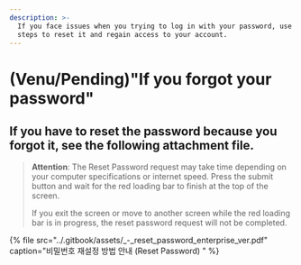 ```yaml
---
description: >-
  If you face issues when you trying to log in with your password, use these
  steps to reset it and regain access to your account.
---
```


# \(Venu/Pending\)"If you forgot your password"

## If you have to reset the password because you forgot it, see the following attachment file.

> **Attention**: The Reset Password request may take time depending on your computer specifications or internet speed. Press the submit button and wait for the red loading bar to finish at the top of the screen.
>
> If you exit the screen or move to another screen while the red loading bar is in progress, the reset password request will not be completed.



{% file src="../.gitbook/assets/\_-\_reset\_password\_enterprise\_ver.pdf" caption="비밀번호 재설정 방법 안내 \(Reset Password\) " %}



